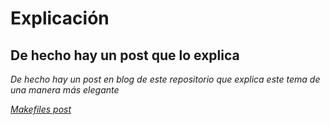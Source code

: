 # Explicación

## De hecho hay un post que lo explica

_De hecho hay un post en blog de este repositorio que explica este tema de una manera más elegante_

_[Makefiles post](https://jonas-lara.github.io/Blog-IPN-CS/article.html)_
